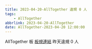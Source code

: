 ```yaml
---
title: 2023-04-20-AllTogether 違規 0 人
tags:
    - AllTogether
abbrlink: 2023-04-20-AllTogether
date: AllTogether-2023-04-20 12:00:00
---
```

AllTogether 板 [板規連結](https://www.ptt.cc/bbs/AllTogether/M.1643211430.A.5FB.html)
昨天違規 0 人
